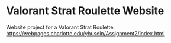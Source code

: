 # Valorant Strat Roulette Website
Website project for a Valorant Strat Roulette.
https://webpages.charlotte.edu/yhusein/Assignment2/index.html

